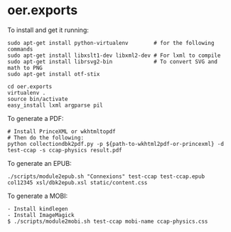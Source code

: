 oer.exports
===========

To install and get it running:

    sudo apt-get install python-virtualenv        # for the following commands
    sudo apt-get install libxslt1-dev libxml2-dev # For lxml to compile
    sudo apt-get install librsvg2-bin             # To convert SVG and math to PNG
    sudo apt-get install otf-stix

    cd oer.exports
    virtualenv .
    source bin/activate
    easy_install lxml argparse pil

To generate a PDF:

    # Install PrinceXML or wkhtmltopdf
    # Then do the following:
    python collectiondbk2pdf.py -p ${path-to-wkhtml2pdf-or-princexml} -d test-ccap -s ccap-physics result.pdf

To generate an EPUB:

    ./scripts/module2epub.sh "Connexions" test-ccap test-ccap.epub col12345 xsl/dbk2epub.xsl static/content.css

To generate a MOBI:

    - Install kindlegen
    - Install ImageMagick
    $ ./scripts/module2mobi.sh test-ccap mobi-name ccap-physics.css